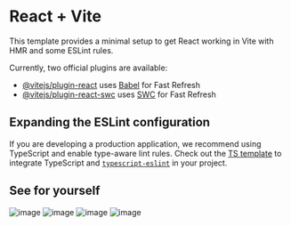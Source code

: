 # React + Vite

This template provides a minimal setup to get React working in Vite with HMR and some ESLint rules.

Currently, two official plugins are available:

- [@vitejs/plugin-react](https://github.com/vitejs/vite-plugin-react/blob/main/packages/plugin-react/README.md) uses [Babel](https://babeljs.io/) for Fast Refresh
- [@vitejs/plugin-react-swc](https://github.com/vitejs/vite-plugin-react-swc) uses [SWC](https://swc.rs/) for Fast Refresh

## Expanding the ESLint configuration

If you are developing a production application, we recommend using TypeScript and enable type-aware lint rules. Check out the [TS template](https://github.com/vitejs/vite/tree/main/packages/create-vite/template-react-ts) to integrate TypeScript and [`typescript-eslint`](https://typescript-eslint.io) in your project.

## See for yourself
![image](https://github.com/user-attachments/assets/318265e1-01b2-4529-b6c6-13fb8f00afc4)
![image](https://github.com/user-attachments/assets/306a6c46-46ef-4302-b012-28edf76b5ba4)
![image](https://github.com/user-attachments/assets/d9405d39-21f5-4aa5-8d8d-84a90fb60f67)
![image](https://github.com/user-attachments/assets/6bd97a04-9b11-4643-88cf-0a109416a1e4)




